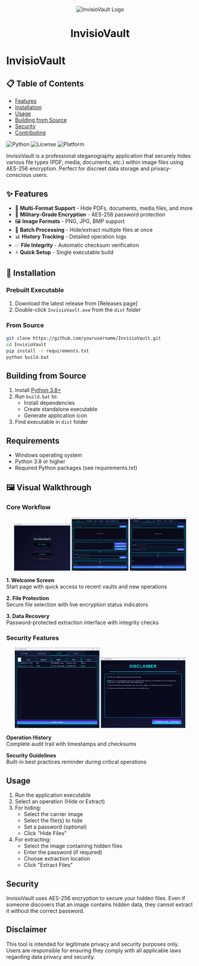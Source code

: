 <div align="center">
  <img src="InvisioVault.ico" alt="InvisioVault Logo" width="200">
  <h1>InvisioVault</h1>
</div>

# InvisioVault

## 📋 Table of Contents
- [Features](#-features)
- [Installation](#-installation)
- [Usage](#-usage)
- [Building from Source](#-building-from-source)
- [Security](#-security)
- [Contributing](#-contributing)

![Python](https://img.shields.io/badge/python-3.8+-blue.svg)
![License](https://img.shields.io/badge/license-MIT-green.svg)
![Platform](https://img.shields.io/badge/platform-Windows-lightgrey.svg)

InvisioVault is a professional steganography application that securely hides various file types (PDF, media, documents, etc.) within image files using AES-256 encryption. Perfect for discreet data storage and privacy-conscious users.

## ✨ Features

- 📁 **Multi-Format Support** - Hide PDFs, documents, media files, and more
- 🔐 **Military-Grade Encryption** - AES-256 password protection
- 🖼️ **Image Formats** - PNG, JPG, BMP support
- 🔄 **Batch Processing** - Hide/extract multiple files at once
- 📊 **History Tracking** - Detailed operation logs
- ✅ **File Integrity** - Automatic checksum verification
- ⚡ **Quick Setup** - Single executable build

## 🚀 Installation

### Prebuilt Executable
1. Download the latest release from [Releases page]
2. Double-click `InvisioVault.exe` from the `dist` folder

### From Source
```bash
git clone https://github.com/yourusername/InvisioVault.git
cd InvisioVault
pip install -r requirements.txt
python build.bat
```

## Building from Source
1. Install [Python 3.8+](https://python.org)
2. Run `build.bat` to:
   - Install dependencies
   - Create standalone executable
   - Generate application icon
3. Find executable in `dist` folder

## Requirements

- Windows operating system
- Python 3.8 or higher
- Required Python packages (see requirements.txt)

## 🖼️ Visual Walkthrough

### Core Workflow
<div align="center">
  <img src="./screenshots/First_page.png" width="30%" alt="Welcome Interface">
  <img src="./screenshots/Hide_files.png" width="30%" alt="File Hiding">
  <img src="./screenshots/Extract_files.png" width="30%" alt="File Extraction">
</div>

**1. Welcome Screen**  
Start page with quick access to recent vaults and new operations

**2. File Protection**  
Secure file selection with live encryption status indicators

**3. Data Recovery**  
Password-protected extraction interface with integrity checks

### Security Features
<div align="center">
  <img src="./screenshots/History.png" width="45%" alt="Audit Logs">
  <img src="./screenshots/Disclaimer.png" width="45%" alt="Security Disclaimer">
</div>

**Operation History**  
Complete audit trail with timestamps and checksums  

**Security Guidelines**  
Built-in best practices reminder during critical operations

## Usage

1. Run the application executable
2. Select an operation (Hide or Extract)
3. For hiding:
   - Select the carrier image
   - Select the file(s) to hide
   - Set a password (optional)
   - Click "Hide Files"
4. For extracting:
   - Select the image containing hidden files
   - Enter the password (if required)
   - Choose extraction location
   - Click "Extract Files"

## Security

InvisioVault uses AES-256 encryption to secure your hidden files. Even if someone discovers that an image contains hidden data, they cannot extract it without the correct password.

## Disclaimer

This tool is intended for legitimate privacy and security purposes only. Users are responsible for ensuring they comply with all applicable laws regarding data privacy and security.
